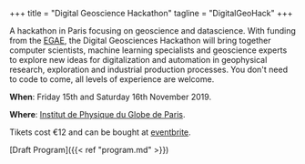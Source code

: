 +++
title = "Digital Geoscience Hackathon"
tagline = "DigitalGeoHack"
+++

A hackathon in Paris focusing on geoscience and datascience. With funding from the [EGAE](https://prod.eage.org/en/news/news-homepage/eage-lc-paris-and-ipgp-launch-hackaton), the Digital Geosciences Hackathon will bring together computer scientists, machine learning specialists and geoscience experts to explore new ideas for digitalization and automation in geophysical research, exploration and industrial production processes. You don't need to code to come, all levels of experience are welcome.

**When**: Friday 15th and Saturday 16th November 2019.

**Where**: [Institut de Physique du Globe de Paris](http://www.ipgp.fr/fr/acces).

Tikets cost €12 and can be bought at [eventbrite](https://www.eventbrite.co.uk/e/billets-digital-geosciences-hackathon-73786843435).


[Draft Program]({{< ref "program.md" >}})